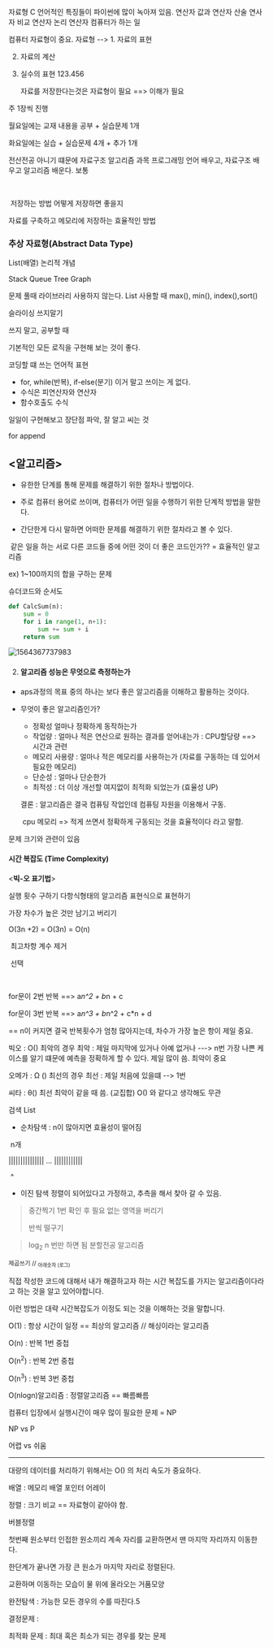 자료형 C 언어적인 특징들이 파이썬에 많이 녹아져 있음. 연산자 값과 연산자 산술 연사자 비교 연산자 논리 연산자 컴퓨터가 하는 일

컴퓨터 자료형이 중요. 자료형 --> 1. 자료의 표현 

   2. 자료의 계산

   3. 실수의 표현 123.456 

      자료를 저장한다는것은 자료형이 필요 ==>	이해가 필요 





주 1장씩 진행

월요일에는 교재 내용을 공부 + 실습문제 1개

화요일에는 실습 + 실습문제 4개 + 추가 1개



전산전공 아니기 떄문에 자료구조 알고리즘 과목 프로그래밍 언어 배우고, 자료구조 배우고 알고리즘 배운다. 보통 

​	

​	저장하는 방법 어떻게 저장하면 좋을지



자료를 구축하고 메모리에 저장하는 효율적인 방법 





### 추상 자료형(Abstract Data Type)

List(배열) 논리적 개념

Stack Queue Tree Graph



문제 풀때 라이브러리 사용하지 않는다. List 사용할 때 max(), min(), index(),sort()

슬라이싱 쓰지말기



쓰지 말고, 공부할 때 



기본적인 모든 로직을 구현해 보는 것이 좋다. 



코딩할 떄 쓰는 언어적 표현

- for, while(반복), if-else(분기) 이거 말고 쓰이는 게 없다. 
- 수식은 피연산자와 연산자 
- 함수호출도 수식 



일일이 구현해보고 장단점 파악, 잘 알고 씨는 것 

for  append 



## <알고리즘>

- 유한한 단계를 통해 문제를 해결하기 위한 절차나 방법이다.

- 주로 컴퓨터 용어로 쓰이며, 컴퓨터가 어떤 일을 수행하기 위한 단계적 방법을 말한다.

- 간단한게 다시 말하면 어떠한 문제를 해결하기 위한 절차라고 볼 수 있다.



​	같은 일을 하는 서로 다른 코드들 중에 어떤 것이 더 좋은 코드인가?? = 효율적인 알고리즘



ex) 1~100까지의 합을 구하는 문제

슈더코드와 순서도

```python
def CalcSum(n):
    sum = 0
    for i in range(1, n+1):
        sum += sum + i
    return sum
```



![1564367737983](C:\Users\student\AppData\Roaming\Typora\typora-user-images\1564367737983.png)



2. #### 알고리즘 성능은 무엇으로 측정하는가

- aps과정의 목표 중의 하나는 보다 좋은 알고리즘을 이해하고 활용하는 것이다.



- 무엇이 좋은 알고리즘인가?

  - 정확성  얼마나 정확하게 동작하는가
  - 작업량 : 얼마나 적은 연산으로 원하는 결과를 얻어내는가 : CPU할당량 ==> 시간과 관련
  - 메모리 사용량 : 얼마나 적은 메모리를 사용하는가 (자료를 구동하는 데 있어서 필요한 메모리)
  - 단순성 : 얼마나 단순한가
  - 최적성 : 더 이상 개선할 여지없이 최적화 되었는가 (효율성 UP)

  결론 : 알고리즘은 결국 컴퓨팅 작업인데  컴퓨팅 자원을 이용해서 구동.

  ​			cpu 메모리  => 적게 쓰면서 정확하게 구동되는 것을 효율적이다 라고 말함.



문제 크기와 관련이 있음



#### **시간 복잡도 (Time Complexity)**

<**빅-오 표기법**>

실행 횟수 구하기  다항식형태의 알고리즘 표현식으로 표현하기 

가장 차수가 높은 것만 남기고 버리기



O(3n +2) = O(3n) = O(n)

​					최고차항 		계수 제거

​					선택

​         

for문이 2번 반복 ==> a*n^2 + b*n + c

for문이 3번 반복 ==> a*n^3 + b*n^2 + c*n + d

== n이 커지면 결국 반복횟수가 엄청 많아지는데, 차수가 가장 높은 항이 제일 중요.

빅오 :  O() 최악의 경우          최악 : 제일 마지막에 있거나 아예 없거나  --->  n번   가장 나쁜 케이스를 알기 떄문에 예측을 정확하게 할 수 있다.  제일 많이 씀. 최악이 중요

오메가 :  Ω () 최선의 경우      최선 : 제일 처음에 있을떄  --> 1번

씨타 : θ() 최선 최악이 같을 때 씀. (교집합)  O() 와 같다고 생각해도 무관



검색 List 

- 순차탐색  : n이 많아지면 효율성이 떨어짐

​						n개 

||||||||||||||| ... ||||||||||||

​     ^

-  이진 탐색 	  정렬이 되어있다고 가정하고, 추측을 해서 찾아 갈 수 있음.

> 중간찍기 	1번 확인 후 필요 없는 영역을 버리기 
>
> 반씩 떨구기

> log<sub>2</sub> n 번만 하면 됨  분할전공 알고리즘 

<sup> 제곱쓰기  // <sub> 아래숫자 (로그)

직접 작성한 코드에 대해서 내가 해결하고자 하는 시간 복잡도를 가지는 알고리즘이다라고 하는 것을 알고 있어야합니다.

 이런 방법은 대략 시간복잡도가 이정도 되는 것을 이해하는 것을 말합니다.

O(1) : 항상 시간이 일정 == 최상의 알고리즘 // 해싱이라는 알고리즘 

O(n) : 반복 1번 중첩

O(n<sup>2</sup>) : 반복 2번 중첩

O(n<sup>3</sup>) : 반복 3번 중첩



O(nlogn)알고리즘 : 정렬알고리즘 == 빠름빠름 



컴퓨터 입장에서 실행시간이 매우 많이 필요한 문제 = NP 

NP vs P 

어렵 vs 쉬움



---

대량의 데이터를 처리하기 위해서는 O() 의 처리 속도가 중요하다. 





배열 : 메모리 배열 포인터 어레이



정렬 : 크기 비교 == 자료형이 같아야 함.

버블정렬

 첫번째 원소부터 인접한 원소끼리 계속 자리를 교환하면서 맨 마지막 자리까지 이동한다.

한단계가 끝나면 가장 큰 원소가 마지막 자리로 정렬된다.

교환하며 이동하는 모습이 물 위에 올라오는 거품모양 



완전탐색 : 가능한 모든 경우의  수를 따진다.5

결정문제 : 

최적화 문제 : 최대 혹은 최소가 되는 경우를 찾는 문제




